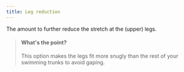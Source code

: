 ```yaml
---
title: Leg reduction
---
```


The amount to further reduce the stretch at the (upper) legs.

> #### What's the point?
>
> This option makes the legs fit more snugly than the rest of your swimming trunks to avoid gaping.

